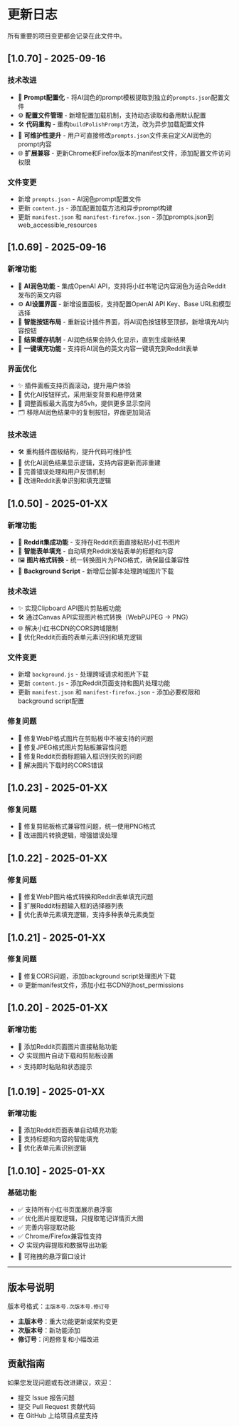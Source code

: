 # 更新日志

所有重要的项目变更都会记录在此文件中。

## [1.0.70] - 2025-09-16

### 技术改进
- 🔧 **Prompt配置化** - 将AI润色的prompt模板提取到独立的`prompts.json`配置文件
- ⚙️ **配置文件管理** - 新增配置加载机制，支持动态读取和备用默认配置
- 🛠️ **代码重构** - 重构`buildPolishPrompt`方法，改为异步加载配置文件
- 📝 **可维护性提升** - 用户可直接修改`prompts.json`文件来自定义AI润色的prompt内容
- 🌐 **扩展兼容** - 更新Chrome和Firefox版本的manifest文件，添加配置文件访问权限

### 文件变更
- 新增 `prompts.json` - AI润色prompt配置文件
- 更新 `content.js` - 添加配置加载方法和异步prompt构建
- 更新 `manifest.json` 和 `manifest-firefox.json` - 添加prompts.json到web_accessible_resources

## [1.0.69] - 2025-09-16

### 新增功能
- 🤖 **AI润色功能** - 集成OpenAI API，支持将小红书笔记内容润色为适合Reddit发布的英文内容
- ⚙️ **AI设置界面** - 新增设置面板，支持配置OpenAI API Key、Base URL和模型选择
- 🎯 **智能按钮布局** - 重新设计插件界面，将AI润色按钮移至顶部，新增填充AI内容按钮
- 💾 **结果缓存机制** - AI润色结果会持久化显示，直到生成新结果
- 🔄 **一键填充功能** - 支持将AI润色的英文内容一键填充到Reddit表单

### 界面优化
- ✨ 插件面板支持页面滚动，提升用户体验
- 🎨 优化AI按钮样式，采用渐变背景和悬停效果
- 📱 调整面板最大高度为85vh，提供更多显示空间
- 🗂️ 移除AI润色结果中的复制按钮，界面更加简洁

### 技术改进
- 🛠️ 重构插件面板结构，提升代码可维护性
- 🔧 优化AI润色结果显示逻辑，支持内容更新而非重建
- 📝 完善错误处理和用户反馈机制
- 🎯 改进Reddit表单识别和填充逻辑

## [1.0.50] - 2025-01-XX

### 新增功能
- 🚀 **Reddit集成功能** - 支持在Reddit页面直接粘贴小红书图片
- 📝 **智能表单填充** - 自动填充Reddit发帖表单的标题和内容
- 🖼️ **图片格式转换** - 统一转换图片为PNG格式，确保最佳兼容性
- 🔧 **Background Script** - 新增后台脚本处理跨域图片下载

### 技术改进
- ✨ 实现Clipboard API图片剪贴板功能
- 🛠️ 通过Canvas API实现图片格式转换（WebP/JPEG → PNG）
- 🌐 解决小红书CDN的CORS跨域限制
- 📱 优化Reddit页面的表单元素识别和填充逻辑

### 文件变更
- 新增 `background.js` - 处理跨域请求和图片下载
- 更新 `content.js` - 添加Reddit页面支持和图片处理功能
- 更新 `manifest.json` 和 `manifest-firefox.json` - 添加必要权限和background script配置

### 修复问题
- 🐛 修复WebP格式图片在剪贴板中不被支持的问题
- 🐛 修复JPEG格式图片剪贴板兼容性问题
- 🐛 修复Reddit页面标题输入框识别失败的问题
- 🐛 解决图片下载时的CORS错误

## [1.0.23] - 2025-01-XX

### 修复问题
- 🐛 修复剪贴板格式兼容性问题，统一使用PNG格式
- 🔧 改进图片转换逻辑，增强错误处理

## [1.0.22] - 2025-01-XX

### 修复问题
- 🐛 修复WebP图片格式转换和Reddit表单填充问题
- 📝 扩展Reddit标题输入框的选择器列表
- 🎯 优化表单元素填充逻辑，支持多种表单元素类型

## [1.0.21] - 2025-01-XX

### 修复问题
- 🐛 修复CORS问题，添加background script处理图片下载
- 🌐 更新manifest文件，添加小红书CDN的host_permissions

## [1.0.20] - 2025-01-XX

### 新增功能
- 🚀 添加Reddit页面图片直接粘贴功能
- 📋 实现图片自动下载和剪贴板设置
- ⚡ 支持即时粘贴和状态提示

## [1.0.19] - 2025-01-XX

### 新增功能
- 📝 添加Reddit页面表单自动填充功能
- 🎯 支持标题和内容的智能填充
- 🔄 优化表单元素识别逻辑

## [1.0.10] - 2025-01-XX

### 基础功能
- ✅ 支持所有小红书页面展示悬浮窗
- ✅ 优化图片提取逻辑，只提取笔记详情页大图
- ✅ 完善内容提取功能
- ✅ Chrome/Firefox兼容性支持
- 📋 实现内容提取和数据导出功能
- 🎨 可拖拽的悬浮窗口设计

---

## 版本号说明

版本号格式：`主版本号.次版本号.修订号`

- **主版本号**：重大功能更新或架构变更
- **次版本号**：新功能添加
- **修订号**：问题修复和小幅改进

## 贡献指南

如果您发现问题或有改进建议，欢迎：
- 提交 Issue 报告问题
- 提交 Pull Request 贡献代码
- 在 GitHub 上给项目点星支持